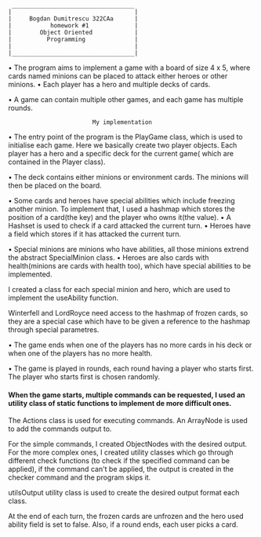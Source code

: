      ___________________________________
    |                                   |
    |     Bogdan Dumitrescu 322CAa      |
    |           homework #1             |
    |        Object Oriented            |
    |          Programming              |
    |                                   |
    |___________________________________|

• The program aims to implement a game with a board of size 4 x 5, where cards
 named minions can be placed to attack either heroes or other minions.
• Each player has a hero and multiple decks of cards.

• A game can contain multiple other games, and each game has multiple
 rounds.

                            My implementation

• The entry point of the program is the PlayGame class, which is used to initialise each
game. Here we basically create two player objects. Each player has a hero and a specific deck for the current game( which are
contained in the Player class).

• The deck contains either minions or environment cards. The minions will then be placed
on the board.

• Some cards and heroes have special abilities which include freezing another minion. To implement
that, I used a hashmap which stores the position of a card(the key) and the player who owns it(the value).
• A Hashset is used to check if a card attacked the current turn.
• Heroes have a field which stores if it has attacked the current turn.

• Special minions are minions who have abilities, all those minions extrend the abstract SpecialMinion class.
• Heroes are also cards with health(minions are cards with health too), which have special abilities to be implemented.

I created a class for each special minion and hero, which are used to implement the useAbility function.

Winterfell and LordRoyce need access to the hashmap of frozen cards, so they are a special case which 
have to be given a reference to the hashmap through special parametres.

• The game ends when one of the players has no more cards in his deck or when one of the players has no more health.

• The game is played in rounds, each round having a player who starts first. The player who starts first is chosen randomly.  


#### When the game starts, multiple commands can be requested, I used an utility class of static functions to implement de more difficult ones.

The Actions class is used for executing commands.
An ArrayNode is used to add the commands output to.

For the simple commands, I created ObjectNodes with the desired output.
For the more complex ones, I created utility classes which go through different check functions
(to check if the specified command can be applied), if the command can't be applied, the output is
created in the checker command and the program skips it.

utilsOutput utility class is used to create the desired output format each class.

At the end of each turn, the frozen cards are unfrozen and the hero used ability field is set to false.
Also, if a round ends, each user picks a card.